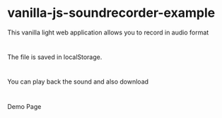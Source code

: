 # vanilla-js-soundrecorder-example
This vanilla light web application allows you to record in audio format 
# 
The file is saved in localStorage.
# 
You can play back the sound and also download
# 
Demo Page
